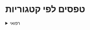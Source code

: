 # טפסים לפי קטגוריות

<details>
<summary markdown='span'>רפואי</summary>

[טופס תיעוד אירוע רפואי](https://motid-1221.formtitan.com/Medical_journal)

</details>
